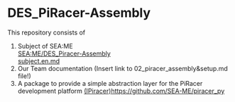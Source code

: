 # DES_PiRacer-Assembly
This repository consists of 
1. Subject of SEA:ME<br>
   [SEA:ME/DES_Piracer-Assembly](https://github.com/DES_Piracer-Assembly)<br>
   [subject.en.md](/subject.en.md)<br>
3. Our Team documentation 
   (Insert link to 02_piracer_assembly&setup.md file!)
4. A package to provide a simple abstraction layer for the PiRacer development platform 
   [(IPiracer)](https://github.com/SEA-ME/piracer_py)https://github.com/SEA-ME/piracer_py
